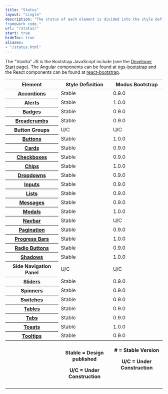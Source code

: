 ```yaml
---
title: "Status"
layout: "single"
description: "The status of each element is divided into the style definition (colors, sizes, etc) and the HTML/CSS
framework code."
url: "/status/"
start: true
hideToc: true
aliases:
- "/status.html"
---
```


<style>
  .badge-h5 {
    margin-bottom: 0;
  }
</style>

The "Vanilla" JS is the Bootstrap JavaScript include (see the <a href="/developers/">Developer Start</a> page).
The Angular components can be found at [ngx-bootstrap](https://valor-software.com/ngx-bootstrap/#/)
and the React components can be found at [react-bootstrap](https://modus-react-bootstrap.trimble.com/).

<table class="table table-striped status-table mt-4">
  <thead class="border-0 bg-white">
    <tr class="bg-white">
      <th width="16%" scope="col" class="align-bottom bg-white border-0 sticky-top sticky-offset">Element</th>
      <th width="16%" scope="col" class="align-bottom bg-white border-0 sticky-top sticky-offset">Style Definition</th>
      <th width="16%" scope="col" class="align-bottom bg-white border-0 sticky-top sticky-offset">Modus Bootstrap</th>
    </tr>
  </thead>
  <tbody>
    <tr>
      <th class="align-middle" scope="row"><a href="/components/accordions/">Accordions</a></th>
      <td><span class="badge badge-success">Stable</span></td>
      <td><span class="badge badge-success">0.9.0</span></td>
    </tr>
    <tr>
      <th class="align-middle" scope="row"><a href="/components/alerts/">Alerts</a></th>
      <td><span class="badge badge-success">Stable</span></td>
      <td><span class="badge badge-success">1.0.0</span></td>
    </tr>
    <tr>
      <th class="align-middle" scope="row"><a href="/components/badges/">Badges</a></th>
      <td><span class="badge badge-success">Stable</span></td>
      <td><span class="badge badge-success">0.9.0</span></td>
    </tr>
    <tr>
      <th class="align-middle" scope="row"><a href="/components/breadcrumbs/">Breadcrumbs</a></th>
      <td><span class="badge badge-success">Stable</span></td>
      <td><span class="badge badge-success">0.9.0</span></td>
    </tr>
    <tr>
      <th class="align-middle" scope="row">Button Groups</th>
      <td><span class="badge badge-danger">U/C</span></td>
      <td><span class="badge badge-danger">U/C</span></td>
    </tr>
    <tr>
      <th class="align-middle" scope="row"><a href="/components/buttons/">Buttons</a></th>
      <td><span class="badge badge-success">Stable</span></td>
      <td><span class="badge badge-success">1.0.0</span></td>
    </tr>
    <tr>
      <th class="align-middle" scope="row"><a href="/components/cards/">Cards</a></th>
      <td><span class="badge badge-success">Stable</span></td>
      <td><span class="badge badge-success">0.9.0</span></td>
    </tr>
    <tr>
      <th class="align-middle" scope="row"><a href="/components/checkboxes/">Checkboxes</a></th>
      <td><span class="badge badge-success">Stable</span></td>
      <td><span class="badge badge-success">0.9.0</span></td>
    </tr>
    <tr>
      <th class="align-middle" scope="row"><a href="/components/chips/">Chips</a></th>
      <td><span class="badge badge-success">Stable</span></td>
      <td><span class="badge badge-success">1.0.0</span></td>
    </tr>
    <!-- <tr>
            <th class="align-middle" scope="row"><a href="/components/Date Picker/">Date Picker</a></th>
            <td><span class="badge badge-danger">U/C</span></td>
            <td><span class="badge badge-danger">U/C</span></td>
          </tr> -->
    <tr>
      <th class="align-middle" scope="row"><a href="/components/dropdowns/">Dropdowns</a></th>
      <td><span class="badge badge-success">Stable</span></td>
      <td><span class="badge badge-success">0.9.0</span></td>
    </tr>
    <!-- <tr>
            <th class="align-middle" scope="row"><a href="/components/Empty States/">Empty States</a></th>
            <td><span class="badge badge-danger">U/C</span></td>
            <td>---</td>
          </tr>
          <tr>
            <th class="align-middle" scope="row"><a href="/components/Filters/">Filters</a></th>
            <td><span class="badge badge-danger">U/C</span></td>
            <td>---</td>
          </tr> -->
    <tr>
      <th class="align-middle" scope="row"><a href="/components/inputs/">Inputs</a></th>
      <td><span class="badge badge-success">Stable</span></td>
      <td><span class="badge badge-success">0.9.0</span></td>
    </tr>
    <!--    <tr>
            <th class="align-middle" scope="row"><a href="/components/Links/">Links</a></th>
            <td><span class="badge badge-danger">U/C</span></td>
            <td><span class="badge badge-success">0.9.0</span></td>
          </tr> -->
    <tr>
      <th class="align-middle" scope="row"><a href="/components/lists/">Lists</a></th>
      <td><span class="badge badge-success">Stable</span></td>
      <td><span class="badge badge-success">0.9.0</span></td>
    </tr>
        <!-- <tr>
            <th class="align-middle" scope="row"><a href="/components/Menus/">Menus</a></th>
            <td><span class="badge badge-danger ">U/C</span></td>
            <td><span class="badge badge-danger">U/C</span></td>
          </tr>-->
    <tr>
      <th class="align-middle" scope="row"><a href="/components/messages/">Messages</a></th>
      <td><span class="badge badge-success">Stable</span></td>
      <td><span class="badge badge-success">0.9.0</span></td>
    </tr>
    <tr>
      <th class="align-middle" scope="row"><a href="/components/modals/">Modals</a></th>
      <td><span class="badge badge-success">Stable</span></td>
      <td><span class="badge badge-success">1.0.0</span></td>
    </tr>
    <tr>
        <th class="align-middle" scope="row"><a href="/components/navbar/">Navbar</a></th>
        <td><span class="badge badge-success">Stable</span></td>
        <td><span class="badge badge-danger">U/C</span></td>
    </tr>
    <!-- <tr>
            <th class="align-middle" scope="row"><a href="/components/Module Containers/">Module Containers</a></th>
            <td><span class="badge badge-danger">U/C</span></td>
            <td><span class="badge badge-danger">U/C</span></td>
          </tr>-->
    <tr>
      <th class="align-middle" scope="row"><a href="/components/pagination/">Pagination</a></th>
      <td><span class="badge badge-success">Stable</span></td>
      <td><span class="badge badge-success">0.9.0</span></td>
    </tr>
    <tr>
      <th class="align-middle" scope="row"><a href="/components/progress/">Progress Bars</a></th>
      <td><span class="badge badge-success">Stable</span></td>
      <td><span class="badge badge-success">1.0.0</span></td>
    </tr>
    <tr>
      <th class="align-middle" scope="row"><a href="/components/radio-buttons/">Radio Buttons</a></th>
      <td><span class="badge badge-success">Stable</span></td>
      <td><span class="badge badge-success">0.9.0</span></td>
    </tr>
    <tr>
    <th class="align-middle" scope="row"><a href="/foundations/shadows-and-depth/">Shadows</a></th>
      <td><span class="badge badge-success">Stable</span></td>
      <td><span class="badge badge-success">1.0.0</span></td>
    </tr>
    <tr>
    <th class="align-middle" scope="row">Side Navigation Panel</th>
      <td><span class="badge badge-danger">U/C</span></td>
      <td><span class="badge badge-danger">U/C</span></td>
    </tr>
    <tr>
      <th class="align-middle" scope="row"><a href="/components/sliders/">Sliders</a></th>
      <td><span class="badge badge-success">Stable</span></td>
      <td><span class="badge badge-success">0.9.0</span></td>
    </tr>
    <tr>
      <th class="align-middle" scope="row"><a href="/components/spinners/">Spinners</a></th>
      <td><span class="badge badge-success">Stable</span></td>
      <td><span class="badge badge-success">0.9.0</span></td>
    </tr>
    <tr>
      <th class="align-middle" scope="row"><a href="/components/switches/">Switches</a></th>
      <td><span class="badge badge-success">Stable</span></td>
      <td><span class="badge badge-success">0.9.0</span></td>
    </tr>
    <!-- <tr>
            <th class="align-middle" scope="row"><a href="/components/Panels/">Panels</a></th>
            <td><span class="badge badge-danger">U/C</span></td>
            <td><span class="badge badge-danger">U/C</span></td>
          </tr> -->
    <!-- <tr>
            <th class="align-middle" scope="row"><a href="/components/Search Fields/">Search Fields</a></th>
            <td><span class="badge badge-danger">U/C</span></td>
            <td><span class="badge badge-danger">U/C</span></td>
          </tr> -->
    <tr>
      <th class="align-middle" scope="row"><a href="/components/tables/">Tables</a></th>
      <td><span class="badge badge-success">Stable</span></td>
      <td><span class="badge badge-success">0.9.0</span></td>
    </tr>
    <tr>
      <th class="align-middle" scope="row"><a href="/components/tabs/">Tabs</a></th>
      <td><span class="badge badge-success">Stable</span></td>
      <td><span class="badge badge-success">0.9.0</span></td>
    </tr>
    <tr>
      <th class="align-middle" scope="row"><a href="/components/alerts/">Toasts</a></th>
      <td><span class="badge badge-success">Stable</span></td>
      <td><span class="badge badge-success">1.0.0</span></td>
    </tr>
    <!-- <tr>
            <th class="align-middle" scope="row"><a href="/components/Toolbar/">Toolbar</a></th>
            <td><span class="badge badge-danger">U/C</span></td>
            <td><span class="badge badge-danger">U/C</span></td>
          </tr> -->
    <tr>
      <th class="align-middle" scope="row"><a href="/components/tooltips/">Tooltips</a></th>
      <td><span class="badge badge-success">Stable</span></td>
      <td><span class="badge badge-success">0.9.0</span></td>
    </tr>
    <tr>
      <th scope="col" class="align-top"></th>
      <th scope="col" class="align-top">
        <p class="m-0 font-weight-normal"><span class="badge badge-success">Stable</span> = Design
          published</p>
        <p class="m-0 font-weight-normal"><span class="badge badge-danger">U/C</span> = Under
          Construction</p>
      </th>
      <th scope="col" class="align-top">
        <p class="m-0 font-weight-normal"><span class="badge badge-success">#</span> = Stable Version
        </p>
        <p class="m-0 font-weight-normal"><span class="badge badge-danger">U/C</span> = Under
          Construction</p>
        <p class="m-0 font-weight-normal">&nbsp;</p>
      </th>
    </tr>
  </tbody>
</table>
